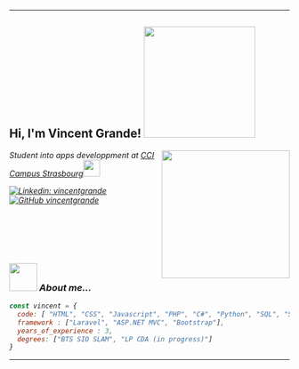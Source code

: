 
---
<h2> Hi, I'm Vincent Grande! <img src="https://media2.giphy.com/media/Y48cIAB23dPnTAJsMY/giphy.gif?cid=ecf05e47ldoxf7di3r0pt8rpq61n9jyvhmudwvhibixorol4&rid=giphy.gif&ct=g" width="200"></h2>
<img align='right' src="https://media3.giphy.com/media/bGgsc5mWoryfgKBx1u/giphy.gif?cid=ecf05e47ldoxf7di3r0pt8rpq61n9jyvhmudwvhibixorol4&rid=giphy.gif&ct=g" width="230">

<p><em>Student into apps developpment at <a href="https://www.ccicampus.fr/">CCI Campus Strasbourg</a><img src="https://media.giphy.com/media/fYSnHlufseco8Fh93Z/giphy.gif" width="30"></br>


[![Linkedin: vincentgrande](https://img.shields.io/badge/-vincentgrande-blue?style=flat-square&logo=Linkedin&logoColor=white&link=https://www.linkedin.com/in/vincentgrande/)](https://www.linkedin.com/in/vincentgrande/)
[![GitHub vincentgrande](https://img.shields.io/github/followers/vincentgrande?label=follow&style=social)](https://github.com/vincentgrande)

</br></br></br></br>
### <img src="https://media.giphy.com/media/VgCDAzcKvsR6OM0uWg/giphy.gif" width="50"> About me...  

```javascript
const vincent = {
  code: [ "HTML", "CSS", "Javascript", "PHP", "C#", "Python", "SQL", "Shell", "Kotlin"],
  framework : ["Laravel", "ASP.NET MVC", "Bootstrap"],
  years_of_experience : 3,
  degrees: ["BTS SIO SLAM", "LP CDA (in progress)"]
}
```

---
